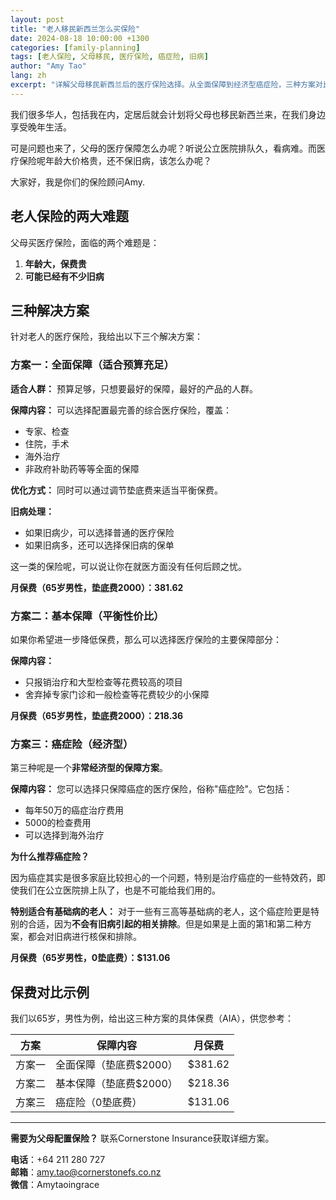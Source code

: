 ```yaml
---
layout: post
title: "老人移民新西兰怎么买保险"
date: 2024-08-18 10:00:00 +1300
categories: [family-planning]
tags: [老人保险, 父母移民, 医疗保险, 癌症险, 旧病]
author: "Amy Tao"
lang: zh
excerpt: "详解父母移民新西兰后的医疗保险选择。从全面保障到经济型癌症险，三种方案对比，解决年龄大、旧病多的难题。"
---
```


我们很多华人，包括我在内，定居后就会计划将父母也移民新西兰来，在我们身边享受晚年生活。

可是问题也来了，父母的医疗保障怎么办呢？听说公立医院排队久，看病难。而医疗保险呢年龄大价格贵，还不保旧病，该怎么办呢？

大家好，我是你们的保险顾问Amy.

## 老人保险的两大难题

父母买医疗保险，面临的两个难题是：
1. **年龄大，保费贵**
2. **可能已经有不少旧病**

## 三种解决方案

针对老人的医疗保险，我给出以下三个解决方案：

### 方案一：全面保障（适合预算充足）

**适合人群：** 预算足够，只想要最好的保障，最好的产品的人群。

**保障内容：**
可以选择配置最完善的综合医疗保险，覆盖：
- 专家、检查
- 住院，手术
- 海外治疗
- 非政府补助药等等全面的保障

**优化方式：**
同时可以通过调节垫底费来适当平衡保费。

**旧病处理：**
- 如果旧病少，可以选择普通的医疗保险
- 如果旧病多，还可以选择保旧病的保单

这一类的保险呢，可以说让你在就医方面没有任何后顾之忧。

**月保费（65岁男性，垫底费$2000）：$381.62**

### 方案二：基本保障（平衡性价比）

如果你希望进一步降低保费，那么可以选择医疗保险的主要保障部分：

**保障内容：**
- 只报销治疗和大型检查等花费较高的项目
- 舍弃掉专家门诊和一般检查等花费较少的小保障

**月保费（65岁男性，垫底费$2000）：$218.36**

### 方案三：癌症险（经济型）

第三种呢是一个**非常经济型的保障方案**。

**保障内容：**
您可以选择只保障癌症的医疗保险，俗称"癌症险"。它包括：
- 每年50万的癌症治疗费用
- 5000的检查费用
- 可以选择到海外治疗

**为什么推荐癌症险？**

因为癌症其实是很多家庭比较担心的一个问题，特别是治疗癌症的一些特效药，即使我们在公立医院排上队了，也是不可能给我们用的。

**特别适合有基础病的老人：**
对于一些有三高等基础病的老人，这个癌症险更是特别的合适，因为**不会有旧病引起的相关排除**。但是如果是上面的第1和第二种方案，都会对旧病进行核保和排除。

**月保费（65岁男性，0垫底费）：$131.06**

## 保费对比示例

我们以65岁，男性为例，给出这三种方案的具体保费（AIA），供您参考：

| 方案 | 保障内容 | 月保费 |
|------|---------|--------|
| 方案一 | 全面保障（垫底费$2000） | $381.62 |
| 方案二 | 基本保障（垫底费$2000） | $218.36 |
| 方案三 | 癌症险（0垫底费） | $131.06 |

---

**需要为父母配置保险？** 联系Cornerstone Insurance获取详细方案。

**电话**：+64 211 280 727  
**邮箱**：amy.tao@cornerstonefs.co.nz  
**微信**：Amytaoingrace
